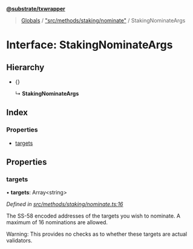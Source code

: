 **[@substrate/txwrapper](../README.md)**

> [Globals](../globals.md) / ["src/methods/staking/nominate"](../modules/_src_methods_staking_nominate_.md) / StakingNominateArgs

# Interface: StakingNominateArgs

## Hierarchy

* {}

  ↳ **StakingNominateArgs**

## Index

### Properties

* [targets](_src_methods_staking_nominate_.stakingnominateargs.md#targets)

## Properties

### targets

•  **targets**: Array\<string>

*Defined in [src/methods/staking/nominate.ts:16](https://github.com/paritytech/txwrapper/blob/12a2bf8/src/methods/staking/nominate.ts#L16)*

The SS-58 encoded addresses of the targets you wish to nominate. A maximum of 16
nominations are allowed.

Warning: This provides no checks as to whether these targets are actual validators.
